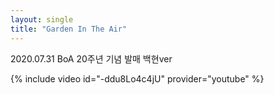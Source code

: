 ```yaml
---
layout: single
title: "Garden In The Air"
---
```


2020.07.31 BoA 20주년 기념 발매 백현ver

{% include video id="-ddu8Lo4c4jU" provider="youtube" %}


